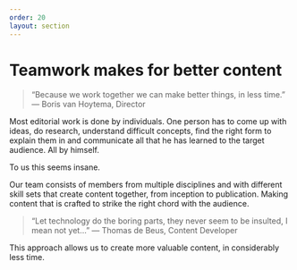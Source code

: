 ```yaml
---
order: 20
layout: section
---
```


# Teamwork makes for better content

> “Because we work together we can make better things, in less time.”
— Boris van Hoytema, Director

Most editorial work is done by individuals. One person has to come up with ideas, do research, understand difficult concepts, find the right form to explain them in and communicate all that he has learned to the target audience. All by himself.

To us this seems insane.

Our team consists of members from multiple disciplines and with different skill sets that create content together, from inception to publication. Making content that is crafted to strike the right chord with the audience.

> “Let technology do the boring parts, they never seem to be insulted,
I mean not yet...”
— Thomas de Beus, Content Developer

This approach allows us to create more valuable content, in considerably less time.
